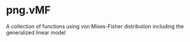 # png.vMF
A collection of functions using von Mises-Fisher distribution including the generalized linear model
